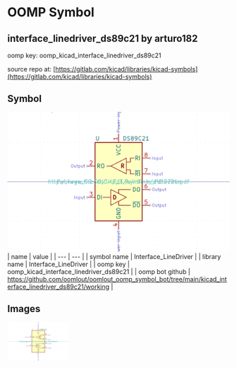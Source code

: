 # OOMP Symbol  
## interface_linedriver_ds89c21  by arturo182  
  
oomp key: oomp_kicad_interface_linedriver_ds89c21  
  
source repo at: [https://gitlab.com/kicad/libraries/kicad-symbols](https://gitlab.com/kicad/libraries/kicad-symbols)  
## Symbol  
  
[![working.png](working_600.png)](working.png)  
| name | value | 
| --- | --- | 
| symbol name | Interface_LineDriver | 
| library name | Interface_LineDriver | 
| oomp key | oomp_kicad_interface_linedriver_ds89c21 | 
| oomp bot github | https://github.com/oomlout/oomlout_oomp_symbol_bot/tree/main/kicad_interface_linedriver_ds89c21/working | 
## Images  
  
[![working.png](working_140.png)](working.png)  
